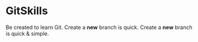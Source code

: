 # GitSkills
Be created to learn Git.
Create a __new__ branch is quick.
Create a __new__ branch is quick & simple.
